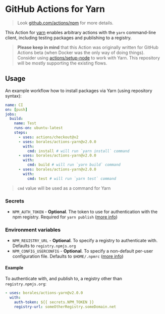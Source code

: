 # GitHub Actions for Yarn

> Look [github.com/actions/npm](https://github.com/actions/npm) for more details.

This Action for [yarn](https://yarnpkg.com) enables arbitrary actions with the `yarn` command-line client, including testing packages and publishing to a registry.

> **Please keep in mind** that this Action was originally written for GitHub Actions beta (when Docker was the only way of doing things).
Consider using [actions/setup-node](https://github.com/actions/setup-node) to work with Yarn. This repository will be mostly supporting the existing flows.

## Usage

An example workflow how to install packages via Yarn (using repository syntax):

```yml
name: CI
on: [push]
jobs:
  build:
    name: Test
    runs-on: ubuntu-latest
    steps:
      - uses: actions/checkout@v2
      - uses: borales/actions-yarn@v2.0.0
        with:
          cmd: install # will run `yarn install` command
      - uses: borales/actions-yarn@v2.0.0
        with:
          cmd: build # will run `yarn build` command
      - uses: borales/actions-yarn@v2.0.0
        with:
          cmd: test # will run `yarn test` command
```

> `cmd` value will be used as a command for Yarn

### Secrets

* `NPM_AUTH_TOKEN` - **Optional**. The token to use for authentication with the npm registry. Required for `yarn publish` ([more info](https://docs.npmjs.com/getting-started/working_with_tokens))

### Environment variables

* `NPM_REGISTRY_URL` - **Optional**. To specify a registry to authenticate with. Defaults to `registry.npmjs.org`
* `NPM_CONFIG_USERCONFIG` - **Optional**. To specify a non-default per-user configuration file. Defaults to `$HOME/.npmrc` ([more info](https://docs.npmjs.com/misc/config#npmrc-files))

#### Example

To authenticate with, and publish to, a registry other than `registry.npmjs.org`:

```yml
- uses: borales/actions-yarn@v2.0.0
  with:
    auth-token: ${{ secrets.NPM_TOKEN }}
    registry-url: someOtherRegistry.someDomain.net
```
